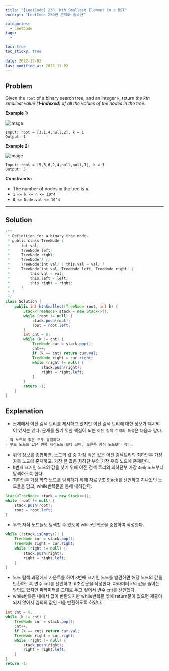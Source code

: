```yaml
---
title: "[LeetCode] 230. Kth Smallest Element in a BST"
excerpt: "LeetCode 230번 문제와 솔루션"

categories:
  - LeetCode
tags:
  - 

toc: true
toc_sticky: true
 
date: 2022-12-02
last_modified_at: 2022-12-02
---
```

## **Problem**
Given the `root` of a binary search tree, and an integer `k`, return *the kth smallest value (**1-indexed**) of all the values of the nodes in the tree*.

**Example 1:**

![image](https://user-images.githubusercontent.com/107045604/205207558-21c05413-c494-42d4-8707-60bf29104b7b.png)
```
Input: root = [3,1,4,null,2], k = 1
Output: 1
```
**Example 2:**

![image](https://user-images.githubusercontent.com/107045604/205207614-f6d0bb02-9875-48f7-bace-4fe534a2a989.png)
```
Input: root = [5,3,6,2,4,null,null,1], k = 3
Output: 3
```
**Constraints:**
- The number of nodes in the tree is `n`.
- `1 <= k <= n <= 10^4`
- `0 <= Node.val <= 10^4`

---
## **Solution**
```java
/**
 * Definition for a binary tree node.
 * public class TreeNode {
 *     int val;
 *     TreeNode left;
 *     TreeNode right;
 *     TreeNode() {}
 *     TreeNode(int val) { this.val = val; }
 *     TreeNode(int val, TreeNode left, TreeNode right) {
 *         this.val = val;
 *         this.left = left;
 *         this.right = right;
 *     }
 * }
 */
class Solution {
    public int kthSmallest(TreeNode root, int k) {
        Stack<TreeNode> stack = new Stack<>();
        while (root != null) {
            stack.push(root);
            root = root.left;
        }
        int cnt = 0;
        while (k != cnt) {
            TreeNode cur = stack.pop();
            cnt++;
            if (k == cnt) return cur.val;
            TreeNode right = cur.right;
            while (right != null) {
                stack.push(right);
                right = right.left;
            }
        }
        return -1;
    }
}
```
## **Explanation**
- 문제에서 이진 검색 트리를 제시하고 있지만 이진 검색 트리에 대한 정보가 제시되어 있지는 않다. 문제를 풀기 위한 핵심이 되는 `이진 검색 트리의 특성`은 다음과 같다.
```java
- 각 노드의 값은 모두 유일하다.
- 부모 노드의 값은 왼쪽 자식노드 보다 크며, 오른쪽 자식 노드보다 작다.
```
- 위의 정보를 종합하면, 노드의 값 중 가장 작은 값은 이진 검색트리의 최하단부 가장 좌측 노드에 존재하고, 가장 큰 값은 최하단 부의 가장 우측 노드에 존재한다.
- k번째 크기인 노드의 값을 찾기 위해 이진 검색 트리의 최하단부 가장 좌측 노드부터 탐색하도록 한다.
- 최하단부 가장 좌측 노드를 탐색하기 위해 자료구조 Stack를 선언하고 지나왔던 노드들을 담고, while반복문을 통해 내려간다.
```java
Stack<TreeNode> stack = new Stack<>();
while (root != null) {
    stack.push(root);
    root = root.left;
}
```
- 우측 자식 노드들도 탐색할 수 있도록 while반복문을 중첩하여 작성한다.
```java
while (!stack.isEmpty()) {
    TreeNode cur = stack.pop();
    TreeNode right = cur.right;
    while (right != null) {
        stack.push(right);
        right = right.left;
    }
}
```
- 노드 탐색 과정에서 카운트를 하여 k번째 크기인 노드를 발견하면 해당 노드의 값을 반환하도록 변수 cnt를 선언하고, if조건문을 작성한다. 파라미터 k의 값을 줄이는 방법도 있지만 파라미터를 그대로 두고 싶어서 변수 cnt를 선언했다.
- while반복문 내에서 값이 반환되지만 while반복문 밖에 return문이 없으면 제출이 되지 않아서 임의의 값인 -1을 반환하도록 하였다.
```java
int cnt = 0;
while (k != cnt) {
    TreeNode cur = stack.pop();
    cnt++;
    if (k == cnt) return cur.val;
    TreeNode right = cur.right;
    while (right != null) {
        stack.push(right);
        right = right.left;
    }
}
return -1;
```